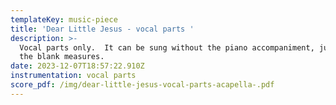 ```yaml
---
templateKey: music-piece
title: 'Dear Little Jesus - vocal parts '
description: >-
  Vocal parts only.  It can be sung without the piano accompaniment, just skip
  the blank measures.  
date: 2023-12-07T18:57:22.910Z
instrumentation: vocal parts
score_pdf: /img/dear-little-jesus-vocal-parts-acapella-.pdf
---
```


